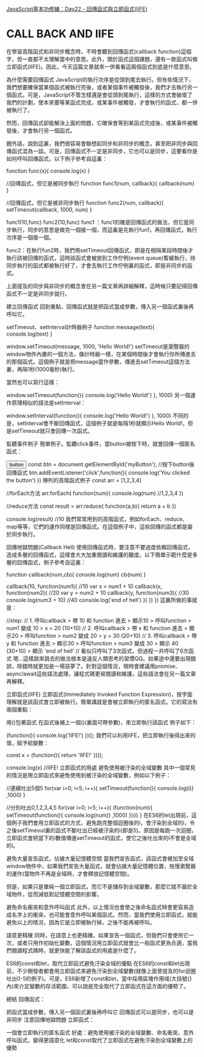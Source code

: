 [JavaScript基本功修練：Day22 - 回傳函式與立即函式(IIFE)](https://ithelp.ithome.com.tw/articles/10250445) 

# CALL BACK AND IIFE

在學習高階函式和非同步概念時，不時會聽到回傳函式(callback function)這個字，但一直都不太理解當中的意思。此外，關於函式這個課題，還有一款函式叫做立即函式(IIFE)。因此，今天這篇文章就來一併看看這兩個函式到底是什麼意思。

為什麼需要回傳函式
JavaScript的執行次序是從頭到尾去執行。但有些情況下，我們想要確保當某個函式被執行完後，或者某個事件被觸發後，我們才去執行另一個函式。可是，JavaScript不管怎樣還是會從頭到尾執行，這樣的方式會破壞了我們的計劃，使本來要等某函式完成，或某事件被觸發，才會執行的函式，都一併被執行了。

然而，回傳函式卻能解決上面的問題，它確保會等到某函式完成後，或某事件被觸發後，才會執行另一個函式。

題外話，說到這裏，我們很容易會聯想起同步和非同步的概念，甚至把非同步與回傳函式混為一談。可是，回傳函式不一定是非同步，它也可以是同步，這要看你是如何呼叫回傳函式，以下例子參考自這裏：

function func(x){
    console.log(x)
}

//回傳函式，但它是被同步執行
function func1(num, callback){
    callback(num)
}

//回傳函式，但它是被非同步執行
function func2(num, callback){
    setTimeout(callback, 1000, num)
}

func1(10,func)
func2(10,func)
func1 ：func1的確是回傳函式的做法，但它是同步執行，同步的意思是做完一個接一個，而這裏是先執行fun1，再回傳函式，執行次序是一個接一個。

func2：在執行fun2時，我們用setTimeout回傳函式，即是在相隔某段時間後才執行該被回傳的函式，這時該函式會被放到工作佇例(event queue)暫緩執行，待同步執行的函式都被執行好了，才會去執行工作佇例裏的函式，即是非同步的函式。

上面提及的同步與非同步的概念會在另一篇文章再詳細解釋，這時候只要記得回傳函式不一定是非同步就行。

建立回傳函式
回到重點，回傳函式就是把函式當成參數，傳入另一個函式裏後再呼叫它。

setTimeout、setInterval計時器例子
function message(text){
    console.log(text)
}

window.setTimeout(message, 1000, 'Hello World!')
setTimeout是瀏覽器的window物件內置的一個方法，像計時器一樣，在某個時間後才會執行你所傳進去的那個函式。這個例子就是把message當作參數，傳進去setTimeout這個方法裏，再隔1秒(1000毫秒)執行。

當然也可以寫行這樣：

window.setTimeout(function(){
    console.log('Hello World!')
}, 1000)
另一個運作原理相似的語法是setInterval：

window.setInterval(function(){
    console.log('Hello World!')
}, 1000)
不同的是，setInterval會不斷回傳函式，這個例子就是每隔1秒就顯示Hello World!，但是setTimeout就只會回傳一次函式。

監聽事件例子
簡單例子。監聽click事件，當button被按下時，就會回傳一個匿名函式：

<button id="myButton">button</button>
const btn = document.getElementById('myButton');
//按下button後回傳函式
btn.addEventListener('click',function(){
    console.log('You clicked the button')
})
陣列的高階函式例子
const arr = [1,2,3,4]

//forEach方法
arr.forEach( function(num){
    console.log(num) //1,2,3,4
})

//reduce方法
const result = arr.reduce( function(a,b){
    return a + b
})

console.log(result) //10
我們常常用到的高階函式，例如forEach、reduce、map等等，它們的運作同樣是回傳函式。在這個例子中，這些回傳的函式都是屬於同步執行。

回傳地獄問題(Callback Hell)
使用回傳函式時，要注意不要過度依賴回傳函式，造成多層的回傳函式，這樣會大大加重閱讀和維護的難度。以下簡單示範什麼是多層的回傳函式，例子參考自這裏：

function callback(num,cb){
    console.log(num) 
    cb(num)
}

callback(10, function(num1){  //10
    var x = num1 + 10
        callback(x, function(num2){ //20
            var y = num2 + 10
            callback(y, function(num3){ //30 
                console.log(num3 + 10) //40 
                console.log('end of hell')
            })
        })
    })
這裏所做的事就是：

//step: 
// 1. 呼叫callback > 帶 10 和 function 進去 > 顯示10 > 呼叫function > num1 變成 10 > x = 20 (10+10)
// 2. 呼叫callback > 帶 x 和 function 進去 > 顯示20 > 呼叫function > num2 變成 20 > y = 30 (20+10)
// 3. 呼叫callback > 帶 y 和 function 進去 > 顯示30 > 呼叫function > num3 變成 30 > 顯示 40 (30+10) > 顯示 'end of hell'
// 看似只呼叫了3次函式，但過程一共呼叫了6次函式
嗯...這樣跳來跳去的做法根本是違反人類思考的習慣QQ。如果途中還要出現錯誤，除錯時就更加是一場惡夢了。針對這個情況，現時會建議用promise、async/await這些語法處理，讓程式碼更易閱讀和維護，這些語法會在另一篇文章再解釋。

立即函式(IIFE)
立即函式(Immediately Invoked Function Expression)，按字面理解就是該函式會立即被執行。簡單講就是會被立即執行的匿名函式。它的寫法有兩個重點：

用()包著函式
在函式後補上一個()(裏面可帶參數)，來立即執行該函式
例子如下：

(function(){
    console.log('IIFE!')
})();
我們可以利用IIFE，把立即執行後得出來的值，賦予給變數：

const x = (function(){
    return 'IIFE!'
})();

console.log(x) //IIFE!
立即函式的用處
避免使用被汙染的全域變數
其中一個常見的情況是用立即函式來避免使用到被汙染的全域變數，例如以下例子：

//連續吐出5個5
for(var i=0; i<5; i++){
    setTimeout(function(){
        console.log(i)}
    ,1000)
}

//分別吐出0,1,2,3,4,5
for(var i=0; i<5; i++){
    (function(num){
        setTimeout(function(){
            console.log(num)}
        ,1000)
    })(i)
}
在ES6的let出現前，這個例子我們會用立即函式的方式，避免跑完整個迴圈後的i，會汙染到全域的i，令之後setTimeout裏的函式不斷吐出已經被汙染的i(即是5)。原因是每跑一次迴圈，立即函式會把當下的i數值傳進setTimeout的函式，使它之後吐出來的i不會是全域的i。

避免大量宣告函式，佔據大量記憶體空間
當我們宣告函式，該函式會被加至全域window物件中，如果我們宣告大量函式，就會佔據大量記憶體位置，拖慢瀏覽器的運作(當物件不再是全域時，才會釋放記憶體空間)。

但是，如果只是單純一個立即函式，而它不是儲存到全域變數，那麼它就不屬於全域物件，從而減低對記憶體空間的影響。

避免命名衝突和意外呼叫函式
此外，以上情況也會使之後命名函式時會更容易造成名字上的衝突，也可能會意外呼叫某個函式。然而，當我們使用立即函式，就能避免以上的情況，因為它是立即被執行掉，之後不能再被呼叫。

語意更精確
同時，在語意上也更精確。如果宣告一個函式，但我們只會使用它一次，或者只用作初始化變數，這個情況用立即函式就會比一般函式更為合適，當我們閱讀程式碼時，就更快能了解該函式的用處是什麼了。

ES6的const和let，取代立即函式避免汙染全域的優點
在ES6的const和let出現前，不少開發者都會用立即函式來避免汙染到全域變數(就像上面曾提及的for迴圈吐出0-5的例子)。可是，ES6新增了const和let，當中採用區塊作用域(大括號{}內)來介定變數的存活範圍，可以說是完全取代了立即函式在這方面的優勢了。

總結
回傳函式：

把函式當成參數，傳入另一個函式裏後再呼叫它
回傳函式可以是同步，也可以是非同步
注意回傳地獄問題
立即函式：

一個會立即執行的匿名函式
好處：避免使用被汙染的全域變數、命名衝突、意外呼叫函式，變得更語意化
let和const取代了立即函式在避免汙染到全域變數上的優勢